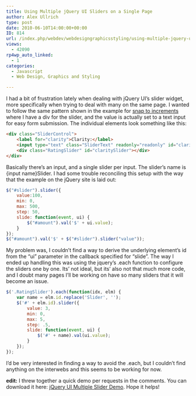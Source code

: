 ```yaml
---
title: Using Multiple jQuery UI Sliders on a Single Page
author: Alex Ullrich
type: post
date: 2010-06-10T14:00:00+00:00
ID: 814
url: /index.php/webdev/webdesigngraphicsstyling/using-multiple-jquery-ui-sliders-on-a-si/
views:
  - 42090
rp4wp_auto_linked:
  - 1
categories:
  - Javascript
  - Web Design, Graphics and Styling

---
```

I had a bit of frustration lately when dealing with jQuery UI&#8217;s slider widget, more specifically when trying to deal with many on the same page. I wanted to follow the same pattern shown in the example for [snap to increments][1] where I have a div for the slider, and the value is actually set to a text input for easy form submission. The individual elements look something like this:

```html
<div class="SliderControl">
	<label for="clarity">Clarity:</label>
	<input type="text" class="SliderText" readonly="readonly" id="clarity" name="clarity"/>
	<div class="RatingSlider" id="claritySlider"></div>	
</div>
```

Basically there&#8217;s an input, and a single slider per input. The slider&#8217;s name is {input name}Slider. I had some trouble reconciling this setup with the way that the example on the jQuery site is laid out:

```javascript
$("#slider").slider({
	value:100,
	min: 0,
	max: 500,
	step: 50,
	slide: function(event, ui) {
		$("#amount").val('$' + ui.value);
	}
});
$("#amount").val('$' + $("#slider").slider("value"));
```
My problem was, I couldn&#8217;t find a way to derive the underlying element&#8217;s id from the &#8220;ui&#8221; parameter in the callback specified for &#8220;slide&#8221;. The way I ended up handling this was using the jquery&#8217;s .each function to configure the sliders one by one. Its&#8217; not ideal, but its&#8217; also not that much more code, and I doubt many pages I&#8217;ll be working on have so many sliders that it will become an issue.

```javascript
$('.RatingSlider').each(function(idx, elm) {
	var name = elm.id.replace('Slider', '');
	$('#' + elm.id).slider({
		value: 3,
		min: 0,
		max: 5,
		step: .5,
		slide: function(event, ui) {
			$('#' + name).val(ui.value);
		}
	});
});
```

I&#8217;d be very interested in finding a way to avoid the .each, but I couldn&#8217;t find anything on the interwebs and this seems to be working for now.

**edit:** I threw together a quick demo per requests in the comments. You can download it here: [jQuery UI Multiple Slider Demo][2]. Hope it helps!

 [1]: http://jqueryui.com/demos/slider/#steps
 [2]: /wp-content/uploads/blogs/WebDev/using-multiple-jquery-ui-sliders-on-a-si/Sliders.zip "jQuery UI Multiple Slider Demo"